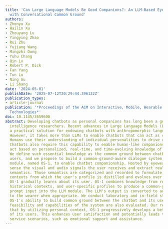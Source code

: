```yaml
---
title: 'Can Large Language Models Be Good Companions?: An LLM-Based Eyewear System
  with Conversational Common Ground'
authors:
- Zhenyu Xu
- Hailin Xu
- Zhouyang Lu
- Yingying Zhao
- Rui Zhu
- Yujiang Wang
- Mingzhi Dong
- Yuhu Chang
- Qin Lv
- Robert P. Dick
- Fan Yang
- Tun Lu
- Ning Gu
- Li Shang
date: '2024-05-01'
publishDate: '2025-07-12T20:29:44.396132Z'
publication_types:
- article-journal
publication: '*Proceedings of the ACM on Interactive, Mobile, Wearable and Ubiquitous
  Technologies*'
doi: 10.1145/3659600
abstract: Developing chatbots as personal companions has long been a goal of artificial
  intelligence researchers. Recent advances in Large Language Models (LLMs) have delivered
  a practical solution for endowing chatbots with anthropomorphic language capabilities.
  However, it takes more than LLMs to enable chatbots that can act as companions.
  Humans use their understanding of individual personalities to drive conversations.
  Chatbots also require this capability to enable human-like companionship. They should
  act based on personalized, real-time, and time-evolving knowledge of their users.
  We define such essential knowledge as the common ground between chatbots and their
  users, and we propose to build a common-ground-aware dialogue system from an LLM-based
  module, named OS-1, to enable chatbot companionship. Hosted by eyewear, OS-1 can
  sense the visual and audio signals the user receives and extract real-time contextual
  semantics. Those semantics are categorized and recorded to formulate historical
  contexts from which the user's profile is distilled and evolves over time, i.e.,
  OS-1 gradually learns about its user. OS-1 combines knowledge from real-time semantics,
  historical contexts, and user-specific profiles to produce a common-ground-aware
  prompt input into the LLM module. The LLM's output is converted to audio, spoken
  to the wearer when appropriate. We conduct laboratory and in-field studies to assess
  OS-1's ability to build common ground between the chatbot and its user. The technical
  feasibility and capabilities of the system are also evaluated. Our results show
  that by utilizing personal context, OS-1 progressively develops a better understanding
  of its users. This enhances user satisfaction and potentially leads to various personal
  service scenarios, such as emotional support and assistance.
---
```

